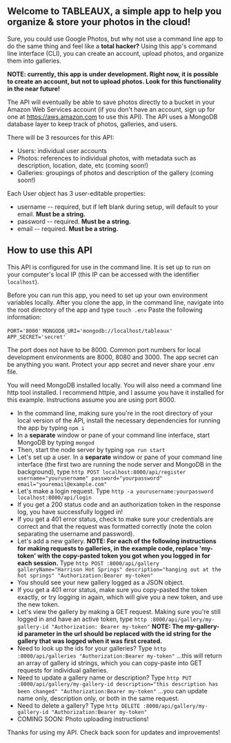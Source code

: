 ## Welcome to TABLEAUX, a simple app to help you organize & store your photos in the cloud!

Sure, you could use Google Photos, but why not use a command line app to do the same thing and feel like a **total hacker?** Using this app's command line interface (CLI), you can create an account, upload photos, and organize them into galleries.

**NOTE: currently, this app is under development. Right now, it is possible to create an account, but not to upload photos. Look for this functionality in the near future!**

The API will eventually be able to save photos directly to a bucket in your Amazon Web Services account (if you don't have an account, sign up for one at https://aws.amazon.com to use this API). The API uses a MongoDB database layer to keep track of photos, galleries, and users.

There will be 3 resources for this API:
  * Users: individual user accounts
  * Photos: references to individual photos, with metadata such as description, location, date, etc (coming soon!)
  * Galleries: groupings of photos and description of the gallery (coming soon!)

Each User object has 3 user-editable properties:
  * username -- required, but if left blank during setup, will default to your email. **Must be a string.**
  * password -- required. **Must be a string.**
  * email -- required. **Must be a string.**

## How to use this API

This API is configured for use in the command line. It is set up to run on your computer's local IP (this IP can be accessed with the identifier `localhost`).

Before you can run this app, you need to set up your own environment variables locally. After you clone the app, in the command line, navigate into the root directory of the app and type `touch .env`
Paste the following information:

`PORT='8000'`
`MONGODB_URI='mongodb://localhost/tableaux'`
`APP_SECRET='secret'`

The port does not have to be 8000. Common port numbers for local development environments are 8000, 8080 and 3000. The app secret can be anything you want. Protect your app secret and never share your .env file.

You will need MongoDB installed locally. You will also need a command line http tool installed. I recommend httpie, and I assume you have it installed for this example. Instructions assume you are using port 8000.

  * In the command line, making sure you're in the root directory of your local version of the API, install the necessary dependencies for running the app by typing `npm i`
  * In a **separate** window or pane of your command line interface, start MongoDB by typing `mongod`
  * Then, start the node server by typing `npm run start`
  * Let's set up a user. In a **separate** window or pane of your command line interface (the first two are running the node server and MongoDB in the background), type `http POST localhost:8000/api/register username="yourusername" password="yourpassword" email="youremail@example.com"`
  * Let's make a login request. Type `http -a yourusername:yourpassword localhost:8000/api/login`
  * If you get a 200 status code and an authorization token in the response log, you have successfully logged in!
  * If you get a 401 error status, check to make sure your credentials are correct and that the request was formatted correctly (note the colon separating the username and password).
  * Let's add a new gallery. **NOTE: For each of the following instructions for making requests to galleries, in the example code, replace 'my-token' with the copy-pasted token you got when you logged in for each session.** Type `http POST :8000/api/gallery galleryName="Harrison Hot Springs" description="hanging out at the hot springs" "Authorization:Bearer my-token"`
  * You should see your new gallery logged as a JSON object.
  * If you get a 401 error status, make sure you copy-pasted the token exactly, or try logging in again, which will give you a new token, and use the new token.
  * Let's view the gallery by making a GET request. Making sure you're still logged in and have an active token, type `http :8000/api/gallery/my-gallery-id "Authorization: Bearer my-token"` **NOTE: The my-gallery-id parameter in the url should be replaced with the id string for the gallery that was logged when it was first created.**
  * Need to look up the ids for your galleries? Type `http :8000/api/galleries "Authorization:Bearer my-token"` ...this will return an array of gallery id strings, which you can copy-paste into GET requests for individual galleries.
  * Need to update a gallery name or description? Type `http PUT :8000/api/gallery/my-gallery-id description="this description has been changed" "Authorization:Bearer my-token"` ...you can update name only, description only, or both in the same request.
  * Need to delete a gallery? Type `http DELETE :8000/api/gallery/my-gallery-id "Authorization:Bearer my-token"`
  * COMING SOON: Photo uploading instructions!

Thanks for using my API. Check back soon for updates and improvements!
